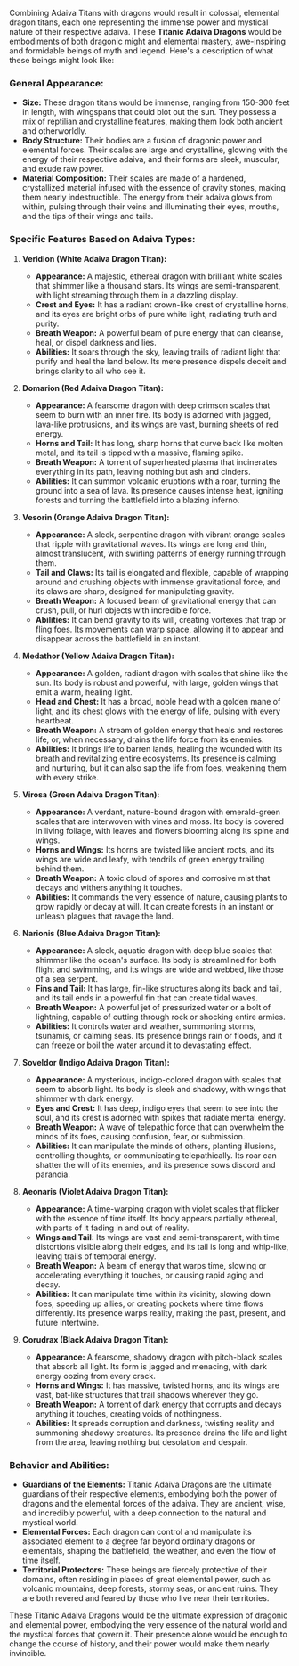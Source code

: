 Combining Adaiva Titans with dragons would result in colossal, elemental dragon titans, each one representing the immense power and mystical nature of their respective adaiva. These **Titanic Adaiva Dragons** would be embodiments of both dragonic might and elemental mastery, awe-inspiring and formidable beings of myth and legend. Here's a description of what these beings might look like:

### **General Appearance:**

- **Size:** These dragon titans would be immense, ranging from 150-300 feet in length, with wingspans that could blot out the sun. They possess a mix of reptilian and crystalline features, making them look both ancient and otherworldly.
- **Body Structure:** Their bodies are a fusion of dragonic power and elemental forces. Their scales are large and crystalline, glowing with the energy of their respective adaiva, and their forms are sleek, muscular, and exude raw power.
- **Material Composition:** Their scales are made of a hardened, crystallized material infused with the essence of gravity stones, making them nearly indestructible. The energy from their adaiva glows from within, pulsing through their veins and illuminating their eyes, mouths, and the tips of their wings and tails.

### **Specific Features Based on Adaiva Types:**

1. **Veridion (White Adaiva Dragon Titan):**
    
    - **Appearance:** A majestic, ethereal dragon with brilliant white scales that shimmer like a thousand stars. Its wings are semi-transparent, with light streaming through them in a dazzling display.
    - **Crest and Eyes:** It has a radiant crown-like crest of crystalline horns, and its eyes are bright orbs of pure white light, radiating truth and purity.
    - **Breath Weapon:** A powerful beam of pure energy that can cleanse, heal, or dispel darkness and lies.
    - **Abilities:** It soars through the sky, leaving trails of radiant light that purify and heal the land below. Its mere presence dispels deceit and brings clarity to all who see it.
2. **Domarion (Red Adaiva Dragon Titan):**
    
    - **Appearance:** A fearsome dragon with deep crimson scales that seem to burn with an inner fire. Its body is adorned with jagged, lava-like protrusions, and its wings are vast, burning sheets of red energy.
    - **Horns and Tail:** It has long, sharp horns that curve back like molten metal, and its tail is tipped with a massive, flaming spike.
    - **Breath Weapon:** A torrent of superheated plasma that incinerates everything in its path, leaving nothing but ash and cinders.
    - **Abilities:** It can summon volcanic eruptions with a roar, turning the ground into a sea of lava. Its presence causes intense heat, igniting forests and turning the battlefield into a blazing inferno.
3. **Vesorin (Orange Adaiva Dragon Titan):**
    
    - **Appearance:** A sleek, serpentine dragon with vibrant orange scales that ripple with gravitational waves. Its wings are long and thin, almost translucent, with swirling patterns of energy running through them.
    - **Tail and Claws:** Its tail is elongated and flexible, capable of wrapping around and crushing objects with immense gravitational force, and its claws are sharp, designed for manipulating gravity.
    - **Breath Weapon:** A focused beam of gravitational energy that can crush, pull, or hurl objects with incredible force.
    - **Abilities:** It can bend gravity to its will, creating vortexes that trap or fling foes. Its movements can warp space, allowing it to appear and disappear across the battlefield in an instant.
4. **Medathor (Yellow Adaiva Dragon Titan):**
    
    - **Appearance:** A golden, radiant dragon with scales that shine like the sun. Its body is robust and powerful, with large, golden wings that emit a warm, healing light.
    - **Head and Chest:** It has a broad, noble head with a golden mane of light, and its chest glows with the energy of life, pulsing with every heartbeat.
    - **Breath Weapon:** A stream of golden energy that heals and restores life, or, when necessary, drains the life force from its enemies.
    - **Abilities:** It brings life to barren lands, healing the wounded with its breath and revitalizing entire ecosystems. Its presence is calming and nurturing, but it can also sap the life from foes, weakening them with every strike.
5. **Virosa (Green Adaiva Dragon Titan):**
    
    - **Appearance:** A verdant, nature-bound dragon with emerald-green scales that are interwoven with vines and moss. Its body is covered in living foliage, with leaves and flowers blooming along its spine and wings.
    - **Horns and Wings:** Its horns are twisted like ancient roots, and its wings are wide and leafy, with tendrils of green energy trailing behind them.
    - **Breath Weapon:** A toxic cloud of spores and corrosive mist that decays and withers anything it touches.
    - **Abilities:** It commands the very essence of nature, causing plants to grow rapidly or decay at will. It can create forests in an instant or unleash plagues that ravage the land.
6. **Narionis (Blue Adaiva Dragon Titan):**
    
    - **Appearance:** A sleek, aquatic dragon with deep blue scales that shimmer like the ocean's surface. Its body is streamlined for both flight and swimming, and its wings are wide and webbed, like those of a sea serpent.
    - **Fins and Tail:** It has large, fin-like structures along its back and tail, and its tail ends in a powerful fin that can create tidal waves.
    - **Breath Weapon:** A powerful jet of pressurized water or a bolt of lightning, capable of cutting through rock or shocking entire armies.
    - **Abilities:** It controls water and weather, summoning storms, tsunamis, or calming seas. Its presence brings rain or floods, and it can freeze or boil the water around it to devastating effect.
7. **Soveldor (Indigo Adaiva Dragon Titan):**
    
    - **Appearance:** A mysterious, indigo-colored dragon with scales that seem to absorb light. Its body is sleek and shadowy, with wings that shimmer with dark energy.
    - **Eyes and Crest:** It has deep, indigo eyes that seem to see into the soul, and its crest is adorned with spikes that radiate mental energy.
    - **Breath Weapon:** A wave of telepathic force that can overwhelm the minds of its foes, causing confusion, fear, or submission.
    - **Abilities:** It can manipulate the minds of others, planting illusions, controlling thoughts, or communicating telepathically. Its roar can shatter the will of its enemies, and its presence sows discord and paranoia.
8. **Aeonaris (Violet Adaiva Dragon Titan):**
    
    - **Appearance:** A time-warping dragon with violet scales that flicker with the essence of time itself. Its body appears partially ethereal, with parts of it fading in and out of reality.
    - **Wings and Tail:** Its wings are vast and semi-transparent, with time distortions visible along their edges, and its tail is long and whip-like, leaving trails of temporal energy.
    - **Breath Weapon:** A beam of energy that warps time, slowing or accelerating everything it touches, or causing rapid aging and decay.
    - **Abilities:** It can manipulate time within its vicinity, slowing down foes, speeding up allies, or creating pockets where time flows differently. Its presence warps reality, making the past, present, and future intertwine.
9. **Corudrax (Black Adaiva Dragon Titan):**
    
    - **Appearance:** A fearsome, shadowy dragon with pitch-black scales that absorb all light. Its form is jagged and menacing, with dark energy oozing from every crack.
    - **Horns and Wings:** It has massive, twisted horns, and its wings are vast, bat-like structures that trail shadows wherever they go.
    - **Breath Weapon:** A torrent of dark energy that corrupts and decays anything it touches, creating voids of nothingness.
    - **Abilities:** It spreads corruption and darkness, twisting reality and summoning shadowy creatures. Its presence drains the life and light from the area, leaving nothing but desolation and despair.

### **Behavior and Abilities:**

- **Guardians of the Elements:** Titanic Adaiva Dragons are the ultimate guardians of their respective elements, embodying both the power of dragons and the elemental forces of the adaiva. They are ancient, wise, and incredibly powerful, with a deep connection to the natural and mystical world.
- **Elemental Forces:** Each dragon can control and manipulate its associated element to a degree far beyond ordinary dragons or elementals, shaping the battlefield, the weather, and even the flow of time itself.
- **Territorial Protectors:** These beings are fiercely protective of their domains, often residing in places of great elemental power, such as volcanic mountains, deep forests, stormy seas, or ancient ruins. They are both revered and feared by those who live near their territories.

These Titanic Adaiva Dragons would be the ultimate expression of dragonic and elemental power, embodying the very essence of the natural world and the mystical forces that govern it. Their presence alone would be enough to change the course of history, and their power would make them nearly invincible.